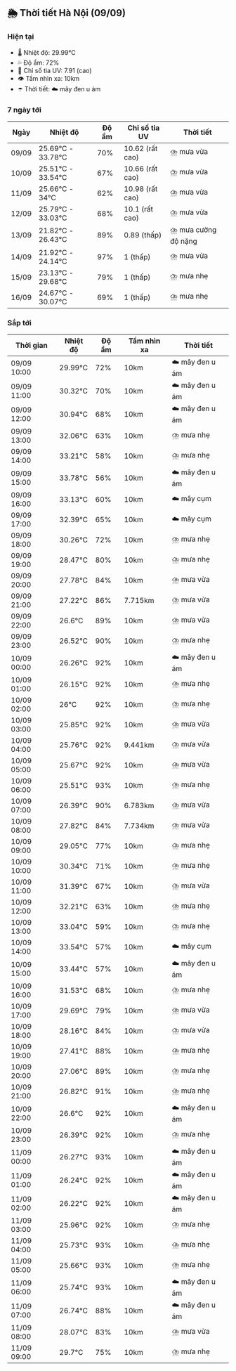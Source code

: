 ## 🌦️ Thời tiết Hà Nội (09/09)

### Hiện tại

- 🌡️ Nhiệt độ: 29.99℃
- 💦 Độ ẩm: 72%
- 🌟 Chỉ số tia UV: 7.91 (cao)
- 👁️ Tầm nhìn xa: 10km
- ☂️ Thời tiết: ☁️ mây đen u ám

### 7 ngày tới

| Ngày | Nhiệt độ | Độ ẩm | Chỉ số tia UV | Thời tiết |
| --- | --- | --- | --- | --- |
| 09/09 | 25.69℃ - 33.78℃ | 70% | 10.62 (rất cao) | ⛈️ mưa vừa |
| 10/09 | 25.51℃ - 33.54℃ | 67% | 10.66 (rất cao) | ⛈️ mưa vừa |
| 11/09 | 25.66℃ - 34℃ | 62% | 10.98 (rất cao) | ⛈️ mưa vừa |
| 12/09 | 25.79℃ - 33.03℃ | 68% | 10.1 (rất cao) | ⛈️ mưa vừa |
| 13/09 | 21.82℃ - 26.43℃ | 89% | 0.89 (thấp) | ⛈️ mưa cường độ nặng |
| 14/09 | 21.92℃ - 24.14℃ | 97% | 1 (thấp) | ⛈️ mưa vừa |
| 15/09 | 23.13℃ - 29.68℃ | 79% | 1 (thấp) | ⛈️ mưa nhẹ |
| 16/09 | 24.67℃ - 30.07℃ | 69% | 1 (thấp) | ⛈️ mưa nhẹ |

### Sắp tới

| Thời gian | Nhiệt độ | Độ ẩm | Tầm nhìn xa | Thời tiết |
| --- | --- | --- | --- | --- |
| 09/09 10:00 | 29.99℃ | 72% | 10km | ☁️ mây đen u ám |
| 09/09 11:00 | 30.32℃ | 70% | 10km | ☁️ mây đen u ám |
| 09/09 12:00 | 30.94℃ | 68% | 10km | ☁️ mây đen u ám |
| 09/09 13:00 | 32.06℃ | 63% | 10km | ⛈️ mưa nhẹ |
| 09/09 14:00 | 33.21℃ | 58% | 10km | ⛈️ mưa nhẹ |
| 09/09 15:00 | 33.78℃ | 56% | 10km | ☁️ mây đen u ám |
| 09/09 16:00 | 33.13℃ | 60% | 10km | ☁️ mây cụm |
| 09/09 17:00 | 32.39℃ | 65% | 10km | ☁️ mây cụm |
| 09/09 18:00 | 30.26℃ | 72% | 10km | ⛈️ mưa nhẹ |
| 09/09 19:00 | 28.47℃ | 80% | 10km | ⛈️ mưa nhẹ |
| 09/09 20:00 | 27.78℃ | 84% | 10km | ⛈️ mưa vừa |
| 09/09 21:00 | 27.22℃ | 86% | 7.715km | ⛈️ mưa vừa |
| 09/09 22:00 | 26.6℃ | 89% | 10km | ⛈️ mưa vừa |
| 09/09 23:00 | 26.52℃ | 90% | 10km | ⛈️ mưa nhẹ |
| 10/09 00:00 | 26.26℃ | 92% | 10km | ☁️ mây đen u ám |
| 10/09 01:00 | 26.15℃ | 92% | 10km | ⛈️ mưa nhẹ |
| 10/09 02:00 | 26℃ | 92% | 10km | ⛈️ mưa nhẹ |
| 10/09 03:00 | 25.85℃ | 92% | 10km | ⛈️ mưa vừa |
| 10/09 04:00 | 25.76℃ | 92% | 9.441km | ⛈️ mưa vừa |
| 10/09 05:00 | 25.67℃ | 92% | 10km | ⛈️ mưa vừa |
| 10/09 06:00 | 25.51℃ | 93% | 10km | ⛈️ mưa nhẹ |
| 10/09 07:00 | 26.39℃ | 90% | 6.783km | ⛈️ mưa vừa |
| 10/09 08:00 | 27.82℃ | 84% | 7.734km | ⛈️ mưa vừa |
| 10/09 09:00 | 29.05℃ | 77% | 10km | ⛈️ mưa nhẹ |
| 10/09 10:00 | 30.34℃ | 71% | 10km | ⛈️ mưa nhẹ |
| 10/09 11:00 | 31.39℃ | 67% | 10km | ⛈️ mưa vừa |
| 10/09 12:00 | 32.21℃ | 63% | 10km | ⛈️ mưa nhẹ |
| 10/09 13:00 | 33.04℃ | 59% | 10km | ⛈️ mưa nhẹ |
| 10/09 14:00 | 33.54℃ | 57% | 10km | ☁️ mây cụm |
| 10/09 15:00 | 33.44℃ | 57% | 10km | ☁️ mây đen u ám |
| 10/09 16:00 | 31.53℃ | 68% | 10km | ⛈️ mưa nhẹ |
| 10/09 17:00 | 29.69℃ | 79% | 10km | ⛈️ mưa vừa |
| 10/09 18:00 | 28.16℃ | 84% | 10km | ⛈️ mưa vừa |
| 10/09 19:00 | 27.41℃ | 88% | 10km | ⛈️ mưa nhẹ |
| 10/09 20:00 | 27.06℃ | 89% | 10km | ⛈️ mưa nhẹ |
| 10/09 21:00 | 26.82℃ | 91% | 10km | ⛈️ mưa nhẹ |
| 10/09 22:00 | 26.6℃ | 92% | 10km | ☁️ mây đen u ám |
| 10/09 23:00 | 26.39℃ | 92% | 10km | ⛈️ mưa nhẹ |
| 11/09 00:00 | 26.27℃ | 93% | 10km | ☁️ mây đen u ám |
| 11/09 01:00 | 26.24℃ | 92% | 10km | ☁️ mây đen u ám |
| 11/09 02:00 | 26.22℃ | 92% | 10km | ☁️ mây đen u ám |
| 11/09 03:00 | 25.96℃ | 92% | 10km | ⛈️ mưa nhẹ |
| 11/09 04:00 | 25.73℃ | 93% | 10km | ⛈️ mưa nhẹ |
| 11/09 05:00 | 25.66℃ | 93% | 10km | ⛈️ mưa nhẹ |
| 11/09 06:00 | 25.74℃ | 93% | 10km | ☁️ mây đen u ám |
| 11/09 07:00 | 26.74℃ | 88% | 10km | ☁️ mây đen u ám |
| 11/09 08:00 | 28.07℃ | 83% | 10km | ⛈️ mưa vừa |
| 11/09 09:00 | 29.7℃ | 75% | 10km | ⛈️ mưa nhẹ |
